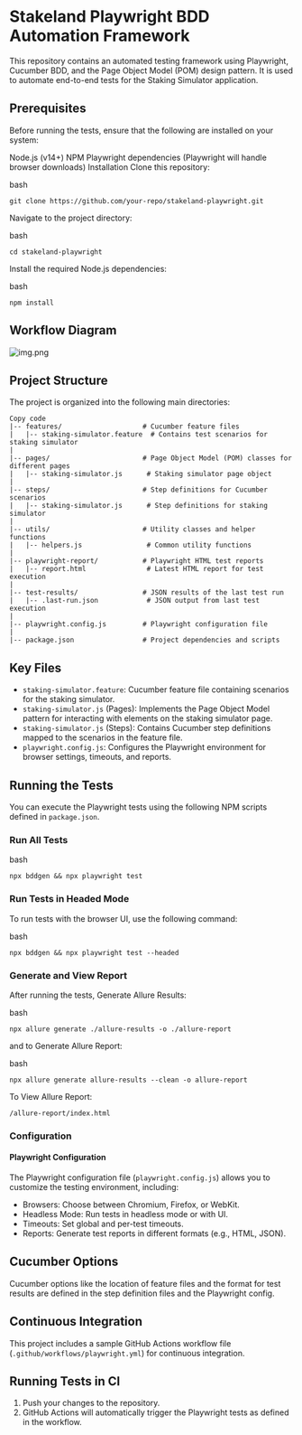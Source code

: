 # Stakeland Playwright BDD Automation Framework

This repository contains an automated testing framework using Playwright, Cucumber BDD, and the Page Object Model (POM) design pattern. It is used to automate end-to-end tests for the Staking Simulator application.

## Prerequisites
Before running the tests, ensure that the following are installed on your system:

Node.js (v14+)
NPM
Playwright dependencies (Playwright will handle browser downloads)
Installation
Clone this repository:

bash
```
git clone https://github.com/your-repo/stakeland-playwright.git
```

Navigate to the project directory:

bash
```
cd stakeland-playwright
```

Install the required Node.js dependencies:

bash
```
npm install
```

## Workflow Diagram

![img.png](img.png)

## Project Structure
The project is organized into the following main directories:

````
Copy code
|-- features/                    # Cucumber feature files
|   |-- staking-simulator.feature  # Contains test scenarios for staking simulator
|
|-- pages/                       # Page Object Model (POM) classes for different pages
|   |-- staking-simulator.js      # Staking simulator page object
|
|-- steps/                       # Step definitions for Cucumber scenarios
|   |-- staking-simulator.js      # Step definitions for staking simulator
|
|-- utils/                       # Utility classes and helper functions
|   |-- helpers.js                # Common utility functions
|
|-- playwright-report/           # Playwright HTML test reports
|   |-- report.html               # Latest HTML report for test execution
|
|-- test-results/                # JSON results of the last test run
|   |-- .last-run.json            # JSON output from last test execution
|
|-- playwright.config.js         # Playwright configuration file
|
|-- package.json                 # Project dependencies and scripts
````

## Key Files
- `staking-simulator.feature`: Cucumber feature file containing scenarios for the staking simulator.
- `staking-simulator.js` (Pages): Implements the Page Object Model pattern for interacting with elements on the staking simulator page.
- `staking-simulator.js` (Steps): Contains Cucumber step definitions mapped to the scenarios in the feature file.
- `playwright.config.js`: Configures the Playwright environment for browser settings, timeouts, and reports.


## Running the Tests
You can execute the Playwright tests using the following NPM scripts defined in `package.json`.

### Run All Tests
bash
````
npx bddgen && npx playwright test
````

### Run Tests in Headed Mode
To run tests with the browser UI, use the following command:

bash
````
npx bddgen && npx playwright test --headed
````

### Generate and View Report
After running the tests, Generate Allure Results:

bash
````
npx allure generate ./allure-results -o ./allure-report
````

and to Generate Allure Report:

bash
````
npx allure generate allure-results --clean -o allure-report
````

To View Allure Report:

`/allure-report/index.html`

### Configuration
#### Playwright Configuration
The Playwright configuration file (`playwright.config.js`) allows you to customize the testing environment, including:

- Browsers: Choose between Chromium, Firefox, or WebKit.
- Headless Mode: Run tests in headless mode or with UI.
- Timeouts: Set global and per-test timeouts.
- Reports: Generate test reports in different formats (e.g., HTML, JSON).

## Cucumber Options
Cucumber options like the location of feature files and the format for test results are defined in the step definition files and the Playwright config.

## Continuous Integration
This project includes a sample GitHub Actions workflow file (`.github/workflows/playwright.yml`) for continuous integration.

## Running Tests in CI
1. Push your changes to the repository.
2. GitHub Actions will automatically trigger the Playwright tests as defined in the workflow.